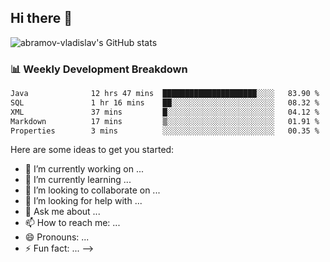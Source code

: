 ## Hi there 👋
![abramov-vladislav's GitHub stats](https://github-readme-stats.vercel.app/api?username=abramov-vladislav&theme=dark&show_icons=true)

### 📊 Weekly Development Breakdown

<!--START_SECTION:waka-->

```txt
Java              12 hrs 47 mins  █████████████████████░░░░   83.90 %
SQL               1 hr 16 mins    ██░░░░░░░░░░░░░░░░░░░░░░░   08.32 %
XML               37 mins         █░░░░░░░░░░░░░░░░░░░░░░░░   04.12 %
Markdown          17 mins         ▒░░░░░░░░░░░░░░░░░░░░░░░░   01.91 %
Properties        3 mins          ░░░░░░░░░░░░░░░░░░░░░░░░░   00.35 %
```

<!--END_SECTION:waka-->


Here are some ideas to get you started:

- 🔭 I’m currently working on ...
- 🌱 I’m currently learning ...
- 👯 I’m looking to collaborate on ...
- 🤔 I’m looking for help with ...
- 💬 Ask me about ...
- 📫 How to reach me: ...
- 😄 Pronouns: ...
- ⚡ Fun fact: ...
-->
